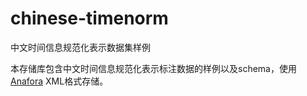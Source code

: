 # chinese-timenorm

中文时间信息规范化表示数据集样例

本存储库包含中文时间信息规范化表示标注数据的样例以及schema，使用[Anafora](https://github.com/weitechen/anafora/) XML格式存储。
